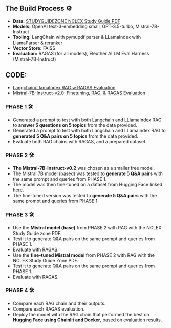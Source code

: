 ## The Build Process ⚙️

* **Data:** [STUDYGUIDEZONE NCLEX Study Guide PDF](https://www.studyguidezone.com/images/nclexrnteststudyguide.pdf)
* **Models:** OpenAI text-3-embedding small, GPT-3.5-turbo, Mistral-7B-Instruct
* **Tooling:** LangChain with pymupdf parser & LLamaIndex with LlamaParser & reranker
* **Vector Store:** FAISS
* **Evaluation:** RAGAS (for all models), Eleuther AI LM Eval Harness (Mistral-7B-Instruct)

## CODE:
* [Langchain/LlamaIndex RAG w RAGAS Evaluation](https://colab.research.google.com/drive/1vOszspNFzd31HVLsExRyFEUQcwXcL4v_?usp=sharing)
* [Mistral-7B-Instruct-v2.0: Finetuning, RAG, & RAGAS Evaluation](https://colab.research.google.com/drive/1vOXjPyO09Aess3fxDCR5UJjJMeiNE4ox?usp=sharing) 


### PHASE 1 🛠️ 
* Generated a prompt to test with both Langchain and LLlamaIndex RAG to **answer 5 questions on 5 topics** from the data provided. 
* Generated a prompt to test with both Langchain and LLamaIndex RAG to **generated 5 Q&A pairs on 5 topics** from the data provided.
* Evaluate both RAG chains with RAGAS, and a prepared dataset.

### PHASE 2 🛠️
* **The Mistral-7B-Instruct-v0.2** was chosen as a smaller free model.
* The Mistral 7B model (based) was tested to **generate 5 Q&A pairs** with the same prompt and queries from PHASE 1.
* The model was then fine-tuned on a dataset from Hugging Face linked [here.](https://huggingface.co/datasets/openlifescienceai/medmcqa)
* The fine-tuned version was tested to **generate 5 Q&A pairs** with the same prompt and queries from PHASE 1.

### PHASE 3 🛠️
* Use the **Mistral model (base)** from PHASE 2 with RAG with the NCLEX Study Guide zone PDF. 
* Test it to generate Q&A pairs on the same prompt and queries from PHASE 1.
* Evaluate with RAGAS. 
* Use the **fine-tuned Mistral model** from PHASE 2 with RAG with the NCLEX Study Guide Zone PDF.
* Test it to generate Q&A pairs on the same prompt and queries from PHASE 1.
* Evaluate with RAGAS.

### PHASE 4 🛠️
* Compare each RAG chain and their outputs.
* Compare each RAGAS evaluation.
* Deploy the model with the RAG chain that performed the best on **Hugging Face using Chainlit and Docker**, based on evaluation results. 
